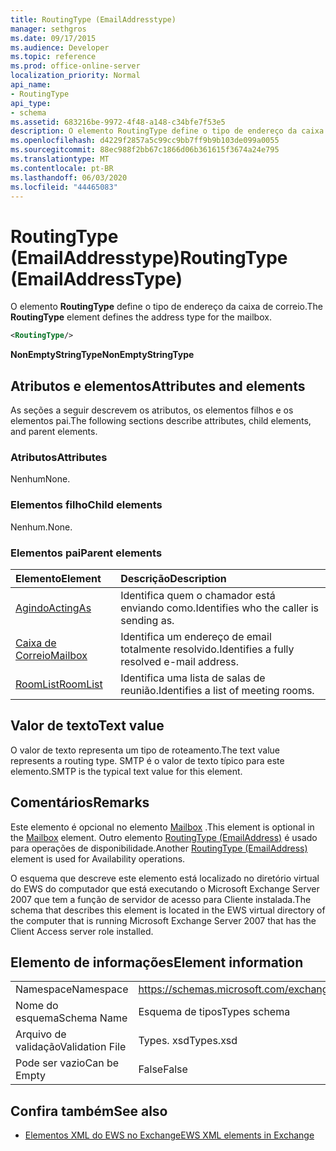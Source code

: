 ```yaml
---
title: RoutingType (EmailAddresstype)
manager: sethgros
ms.date: 09/17/2015
ms.audience: Developer
ms.topic: reference
ms.prod: office-online-server
localization_priority: Normal
api_name:
- RoutingType
api_type:
- schema
ms.assetid: 683216be-9972-4f48-a148-c34bfe7f53e5
description: O elemento RoutingType define o tipo de endereço da caixa de correio.
ms.openlocfilehash: d4229f2857a5c99cc9bb7ff9b9b103de099a0055
ms.sourcegitcommit: 88ec988f2bb67c1866d06b361615f3674a24e795
ms.translationtype: MT
ms.contentlocale: pt-BR
ms.lasthandoff: 06/03/2020
ms.locfileid: "44465083"
---
```

# <a name="routingtype-emailaddresstype"></a><span data-ttu-id="32831-103">RoutingType (EmailAddresstype)</span><span class="sxs-lookup"><span data-stu-id="32831-103">RoutingType (EmailAddressType)</span></span>

<span data-ttu-id="32831-104">O elemento **RoutingType** define o tipo de endereço da caixa de correio.</span><span class="sxs-lookup"><span data-stu-id="32831-104">The **RoutingType** element defines the address type for the mailbox.</span></span> 
  
```XML
<RoutingType/>
```

 <span data-ttu-id="32831-105">**NonEmptyStringType**</span><span class="sxs-lookup"><span data-stu-id="32831-105">**NonEmptyStringType**</span></span>
## <a name="attributes-and-elements"></a><span data-ttu-id="32831-106">Atributos e elementos</span><span class="sxs-lookup"><span data-stu-id="32831-106">Attributes and elements</span></span>

<span data-ttu-id="32831-107">As seções a seguir descrevem os atributos, os elementos filhos e os elementos pai.</span><span class="sxs-lookup"><span data-stu-id="32831-107">The following sections describe attributes, child elements, and parent elements.</span></span>
  
### <a name="attributes"></a><span data-ttu-id="32831-108">Atributos</span><span class="sxs-lookup"><span data-stu-id="32831-108">Attributes</span></span>

<span data-ttu-id="32831-109">Nenhum</span><span class="sxs-lookup"><span data-stu-id="32831-109">None.</span></span>
  
### <a name="child-elements"></a><span data-ttu-id="32831-110">Elementos filho</span><span class="sxs-lookup"><span data-stu-id="32831-110">Child elements</span></span>

<span data-ttu-id="32831-111">Nenhum.</span><span class="sxs-lookup"><span data-stu-id="32831-111">None.</span></span>
  
### <a name="parent-elements"></a><span data-ttu-id="32831-112">Elementos pai</span><span class="sxs-lookup"><span data-stu-id="32831-112">Parent elements</span></span>

|<span data-ttu-id="32831-113">**Elemento**</span><span class="sxs-lookup"><span data-stu-id="32831-113">**Element**</span></span>|<span data-ttu-id="32831-114">**Descrição**</span><span class="sxs-lookup"><span data-stu-id="32831-114">**Description**</span></span>|
|:-----|:-----|
|[<span data-ttu-id="32831-115">Agindo</span><span class="sxs-lookup"><span data-stu-id="32831-115">ActingAs</span></span>](actingas.md) <br/> |<span data-ttu-id="32831-116">Identifica quem o chamador está enviando como.</span><span class="sxs-lookup"><span data-stu-id="32831-116">Identifies who the caller is sending as.</span></span>  <br/> |
|[<span data-ttu-id="32831-117">Caixa de Correio</span><span class="sxs-lookup"><span data-stu-id="32831-117">Mailbox</span></span>](mailbox.md) <br/> |<span data-ttu-id="32831-118">Identifica um endereço de email totalmente resolvido.</span><span class="sxs-lookup"><span data-stu-id="32831-118">Identifies a fully resolved e-mail address.</span></span>  <br/> |
|[<span data-ttu-id="32831-119">RoomList</span><span class="sxs-lookup"><span data-stu-id="32831-119">RoomList</span></span>](roomlist.md) <br/> |<span data-ttu-id="32831-120">Identifica uma lista de salas de reunião.</span><span class="sxs-lookup"><span data-stu-id="32831-120">Identifies a list of meeting rooms.</span></span>  <br/> |
   
## <a name="text-value"></a><span data-ttu-id="32831-121">Valor de texto</span><span class="sxs-lookup"><span data-stu-id="32831-121">Text value</span></span>

<span data-ttu-id="32831-122">O valor de texto representa um tipo de roteamento.</span><span class="sxs-lookup"><span data-stu-id="32831-122">The text value represents a routing type.</span></span> <span data-ttu-id="32831-123">SMTP é o valor de texto típico para este elemento.</span><span class="sxs-lookup"><span data-stu-id="32831-123">SMTP is the typical text value for this element.</span></span>
  
## <a name="remarks"></a><span data-ttu-id="32831-124">Comentários</span><span class="sxs-lookup"><span data-stu-id="32831-124">Remarks</span></span>

<span data-ttu-id="32831-125">Este elemento é opcional no elemento [Mailbox](mailbox.md) .</span><span class="sxs-lookup"><span data-stu-id="32831-125">This element is optional in the [Mailbox](mailbox.md) element.</span></span> <span data-ttu-id="32831-126">Outro elemento [RoutingType (EmailAddress)](routingtype-emailaddress.md) é usado para operações de disponibilidade.</span><span class="sxs-lookup"><span data-stu-id="32831-126">Another [RoutingType (EmailAddress)](routingtype-emailaddress.md) element is used for Availability operations.</span></span> 
  
<span data-ttu-id="32831-127">O esquema que descreve este elemento está localizado no diretório virtual do EWS do computador que está executando o Microsoft Exchange Server 2007 que tem a função de servidor de acesso para Cliente instalada.</span><span class="sxs-lookup"><span data-stu-id="32831-127">The schema that describes this element is located in the EWS virtual directory of the computer that is running Microsoft Exchange Server 2007 that has the Client Access server role installed.</span></span>
  
## <a name="element-information"></a><span data-ttu-id="32831-128">Elemento de informações</span><span class="sxs-lookup"><span data-stu-id="32831-128">Element information</span></span>

|||
|:-----|:-----|
|<span data-ttu-id="32831-129">Namespace</span><span class="sxs-lookup"><span data-stu-id="32831-129">Namespace</span></span>  <br/> |https://schemas.microsoft.com/exchange/services/2006/types  <br/> |
|<span data-ttu-id="32831-130">Nome do esquema</span><span class="sxs-lookup"><span data-stu-id="32831-130">Schema Name</span></span>  <br/> |<span data-ttu-id="32831-131">Esquema de tipos</span><span class="sxs-lookup"><span data-stu-id="32831-131">Types schema</span></span>  <br/> |
|<span data-ttu-id="32831-132">Arquivo de validação</span><span class="sxs-lookup"><span data-stu-id="32831-132">Validation File</span></span>  <br/> |<span data-ttu-id="32831-133">Types. xsd</span><span class="sxs-lookup"><span data-stu-id="32831-133">Types.xsd</span></span>  <br/> |
|<span data-ttu-id="32831-134">Pode ser vazio</span><span class="sxs-lookup"><span data-stu-id="32831-134">Can be Empty</span></span>  <br/> |<span data-ttu-id="32831-135">False</span><span class="sxs-lookup"><span data-stu-id="32831-135">False</span></span>  <br/> |
   
## <a name="see-also"></a><span data-ttu-id="32831-136">Confira também</span><span class="sxs-lookup"><span data-stu-id="32831-136">See also</span></span>



- [<span data-ttu-id="32831-137">Elementos XML do EWS no Exchange</span><span class="sxs-lookup"><span data-stu-id="32831-137">EWS XML elements in Exchange</span></span>](ews-xml-elements-in-exchange.md)

